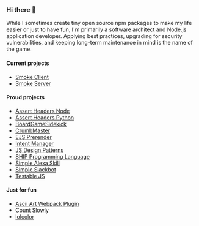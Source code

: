 ### Hi there 👋

While I sometimes create tiny open source npm packages to make my life easier or just to have fun, I'm primarily a software architect and Node.js application developer. Applying best practices, upgrading for security vulnerabilities, and keeping long-term maintenance in mind is the name of the game.

#### Current projects

- [Smoke Client](https://github.com/smoke-app/SmokeClient)
- [Smoke Server](https://github.com/smoke-app/SmokeServer)

#### Proud projects

- [Assert Headers Node](https://github.com/djragsdale/assert-headers-node)
- [Assert Headers Python](https://github.com/djragsdale/assert-headers-python)
- [BoardGameSidekick](https://github.com/djragsdale/board-game-sidekick)
- [CrumbMaster](https://github.com/swcolegrove/crumb-master)
- [EJS Prerender](https://github.com/djragsdale/ejs-prerender)
- [Intent Manager](https://github.com/wilderbeest/intent-manager)
- [JS Design Patterns](https://github.com/djragsdale/design-patterns)
- [SHIP Programming Language](https://github.com/djragsdale/ship)
- [Simple Alexa Skill](https://github.com/djragsdale/simple-alexa-skill)
- [Simple Slackbot](https://github.com/djragsdale/simple-slackbot)
- [Testable JS](https://github.com/djragsdale/testable-js-talk)

#### Just for fun

- [Ascii Art Webpack Plugin](https://github.com/djragsdale/ascii-art-webpack-plugin)
- [Count Slowly](https://github.com/wilderbeest/count-slowly)
- [lolcolor](https://github.com/djragsdale/lolcolor)

<!--
**djragsdale/djragsdale** is a ✨ _special_ ✨ repository because its `README.md` (this file) appears on your GitHub profile.

Here are some ideas to get you started:

- 🔭 I’m currently working on ...
- 🌱 I’m currently learning ...
- 👯 I’m looking to collaborate on ...
- 🤔 I’m looking for help with ...
- 💬 Ask me about ...
- 📫 How to reach me: ...
- 😄 Pronouns: ...
- ⚡ Fun fact: ...
-->
